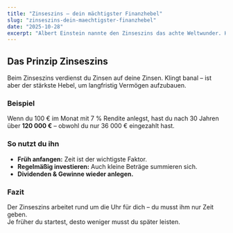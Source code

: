 ```yaml
---
title: "Zinseszins – dein mächtigster Finanzhebel"
slug: "zinseszins-dein-maechtigster-finanzhebel"
date: "2025-10-28"
excerpt: "Albert Einstein nannte den Zinseszins das achte Weltwunder. Hier erfährst du, warum dieses Prinzip dein Vermögen vervielfachen kann."
---
```


## Das Prinzip Zinseszins

Beim Zinseszins verdienst du Zinsen auf deine Zinsen. Klingt banal – ist aber der stärkste Hebel, um langfristig Vermögen aufzubauen.

### Beispiel
Wenn du 100 € im Monat mit 7 % Rendite anlegst, hast du nach 30 Jahren über **120 000 €** – obwohl du nur 36 000 € eingezahlt hast.

### So nutzt du ihn
- **Früh anfangen:** Zeit ist der wichtigste Faktor.  
- **Regelmäßig investieren:** Auch kleine Beträge summieren sich.  
- **Dividenden & Gewinne wieder anlegen.**

### Fazit
Der Zinseszins arbeitet rund um die Uhr für dich – du musst ihm nur Zeit geben.  
Je früher du startest, desto weniger musst du später leisten.
